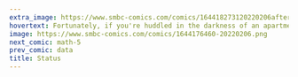 ```yaml
---
extra_image: https://www.smbc-comics.com/comics/164418273120220206after.png
hovertext: Fortunately, if you're huddled in the darkness of an apartment under a pile of blankets you won't see it.
image: https://www.smbc-comics.com/comics/1644176460-20220206.png
next_comic: math-5
prev_comic: data
title: Status
---
```


